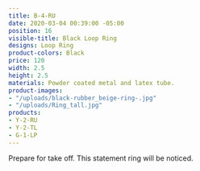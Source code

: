 ```yaml
---
title: B-4-RU
date: 2020-03-04 00:39:00 -05:00
position: 16
visible-title: Black Loop Ring
designs: Loop Ring
product-colors: Black
price: 120
width: 2.5
height: 2.5
materials: Powder coated metal and latex tube.
product-images:
- "/uploads/black-rubber_beige-ring-.jpg"
- "/uploads/Ring_tall.jpg"
products:
- Y-2-RU
- Y-2-TL
- G-1-LP
---
```


Prepare for take off. This statement ring will be noticed.